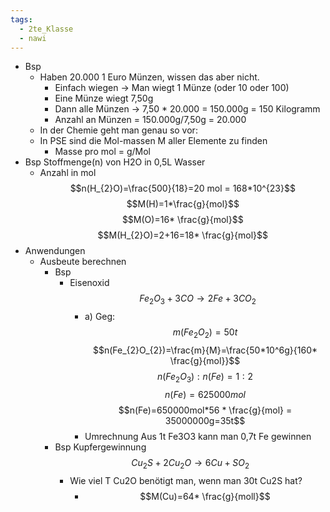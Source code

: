 ```yaml
---
tags:
  - 2te_Klasse
  - nawi
---
```

- Bsp
    - Haben 20.000 1 Euro Münzen, wissen das aber nicht.
        - Einfach wiegen → Man wiegt 1 Münze (oder 10 oder 100)
        - Eine Münze wiegt 7,50g
        - Dann alle Münzen → 7,50 * 20.000 = 150.000g = 150 Kilogramm
        - Anzahl an Münzen = 150.000g/7,50g = 20.000
    - In der Chemie geht man genau so vor:
    - In PSE sind die Mol-massen M aller Elemente zu finden
        - Masse pro mol = g/Mol
- Bsp Stoffmenge(n) von H2O in 0,5L Wasser 
	- Anzahl in mol $$n(H_{2}O)=\frac{500}{18}=20 mol = 168*10^{23}$$ $$M(H)=1*\frac{g}{mol}$$$$M(O)=16* \frac{g}{mol}$$$$M(H_{2}O)=2+16=18* \frac{g}{mol}$$
- Anwendungen
	- Ausbeute berechnen
		- Bsp
			- Eisenoxid $$Fe_{2}O_{3}+3CO→2Fe + 3 CO_{2}$$ 
				- a) Geg:$$m(Fe_{2}O_{2})=50t$$$$n(Fe_{2}O_{2})=\frac{m}{M}=\frac{50*10^6g}{160* \frac{g}{mol}}$$$$n(Fe_{2}O_{3}):n(Fe)=1:2$$$$n(Fe)=625000mol$$$$n(Fe)=650000mol*56 * \frac{g}{mol} = 35000000g=35t$$
				- Umrechnung Aus 1t Fe3O3 kann man 0,7t Fe gewinnen 
		- Bsp Kupfergewinnung $$Cu_{2}S+2Cu_{2}O→6Cu+SO_{2}$$
			- Wie viel T Cu2O benötigt man, wenn man 30t Cu2S hat? 
				- $$M(Cu)=64* \frac{g}{moll}$$